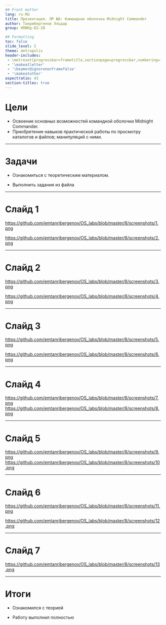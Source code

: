 ```yaml
---
## Front matter
lang: ru-RU
title: Презентация. ЛР №8: Командная оболочка Midnight Commander
author: Танрибергенов Эльдар
group: НПИбд-02-20

## Formatting
toc: false
slide_level: 2
theme: metropolis
header-includes: 
 - \metroset{progressbar=frametitle,sectionpage=progressbar,numbering=fraction}
 - '\makeatletter'
 - '\beamer@ignorenonframefalse'
 - '\makeatother'
aspectratio: 43
section-titles: true
---
```


# Цели

- Освоение основных возможностей командной оболочки Midnight
  Commander. 
- Приобретение навыков практической работы по просмотру
  каталогов и файлов; манипуляций с ними.

---

# Задачи

- Ознакомиться с теоретическим материалом.

- Выполнить задания из файла

---

# Слайд 1

https://github.com/emtanribergenov/OS_labs/blob/master/8/screenshots/1.png

https://github.com/emtanribergenov/OS_labs/blob/master/8/screenshots/2.png

---

# Слайд 2

https://github.com/emtanribergenov/OS_labs/blob/master/8/screenshots/3.png

https://github.com/emtanribergenov/OS_labs/blob/master/8/screenshots/4.png

---

# Слайд 3

https://github.com/emtanribergenov/OS_labs/blob/master/8/screenshots/5.png

https://github.com/emtanribergenov/OS_labs/blob/master/8/screenshots/6.png


---

# Слайд 4

https://github.com/emtanribergenov/OS_labs/blob/master/8/screenshots/7.png
https://github.com/emtanribergenov/OS_labs/blob/master/8/screenshots/8.png



------

# Слайд 5

https://github.com/emtanribergenov/OS_labs/blob/master/8/screenshots/9.png
https://github.com/emtanribergenov/OS_labs/blob/master/8/screenshots/10.png

------

# Слайд 6

https://github.com/emtanribergenov/OS_labs/blob/master/8/screenshots/11.png

https://github.com/emtanribergenov/OS_labs/blob/master/8/screenshots/12.png

------

# Слайд 7

https://github.com/emtanribergenov/OS_labs/blob/master/8/screenshots/13.png

------



# Итоги

- Ознакомился с теорией

- Работу выполнил полностью